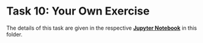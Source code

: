 # Task 10: Your Own Exercise

The details of this task are given in the respective [**Jupyter Notebook**](Task10_your_own_exercise.ipynb) in this folder.

